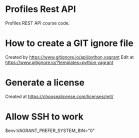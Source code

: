 # Profiles Rest API

Profiles REST API course code.

# How to create a GIT ignore file
Created by https://www.gitignore.io/api/python,vagrant
Edit at https://www.gitignore.io/?templates=python,vagrant

# Generate a license
Created at https://choosealicense.com/licenses/mit/

# Allow SSH to work
$env:VAGRANT_PREFER_SYSTEM_BIN="0"
